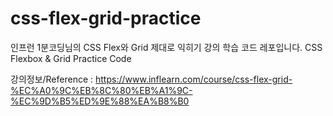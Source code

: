 # css-flex-grid-practice

인프런 1분코딩님의 CSS Flex와 Grid 제대로 익히기 강의 학습 코드 레포입니다.
CSS Flexbox & Grid Practice Code

강의정보/Reference : https://www.inflearn.com/course/css-flex-grid-%EC%A0%9C%EB%8C%80%EB%A1%9C-%EC%9D%B5%ED%9E%88%EA%B8%B0
